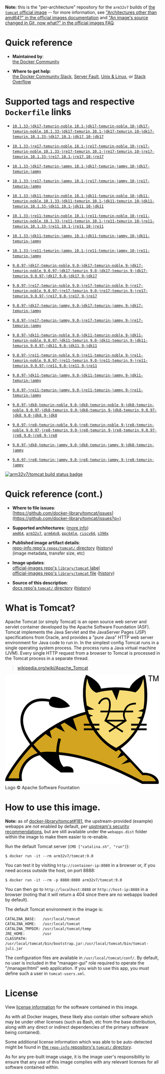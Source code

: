 <!--

********************************************************************************

WARNING:

    DO NOT EDIT "tomcat/README.md"

    IT IS AUTO-GENERATED

    (from the other files in "tomcat/" combined with a set of templates)

********************************************************************************

-->

**Note:** this is the "per-architecture" repository for the `arm32v7` builds of [the `tomcat` official image](https://hub.docker.com/_/tomcat) -- for more information, see ["Architectures other than amd64?" in the official images documentation](https://github.com/docker-library/official-images#architectures-other-than-amd64) and ["An image's source changed in Git, now what?" in the official images FAQ](https://github.com/docker-library/faq#an-images-source-changed-in-git-now-what).

# Quick reference

-	**Maintained by**:  
	[the Docker Community](https://github.com/docker-library/tomcat)

-	**Where to get help**:  
	[the Docker Community Slack](https://dockr.ly/comm-slack), [Server Fault](https://serverfault.com/help/on-topic), [Unix & Linux](https://unix.stackexchange.com/help/on-topic), or [Stack Overflow](https://stackoverflow.com/help/on-topic)

# Supported tags and respective `Dockerfile` links

-	[`10.1.33-jdk17-temurin-noble`, `10.1-jdk17-temurin-noble`, `10-jdk17-temurin-noble`, `10.1.33-jdk17-temurin`, `10.1-jdk17-temurin`, `10-jdk17-temurin`, `10.1.33-jdk17`, `10.1-jdk17`, `10-jdk17`](https://github.com/docker-library/tomcat/blob/28d562145a9f93569e377fc8204b3f4764be1914/10.1/jdk17/temurin-noble/Dockerfile)

-	[`10.1.33-jre17-temurin-noble`, `10.1-jre17-temurin-noble`, `10-jre17-temurin-noble`, `10.1.33-jre17-temurin`, `10.1-jre17-temurin`, `10-jre17-temurin`, `10.1.33-jre17`, `10.1-jre17`, `10-jre17`](https://github.com/docker-library/tomcat/blob/28d562145a9f93569e377fc8204b3f4764be1914/10.1/jre17/temurin-noble/Dockerfile)

-	[`10.1.33-jdk17-temurin-jammy`, `10.1-jdk17-temurin-jammy`, `10-jdk17-temurin-jammy`](https://github.com/docker-library/tomcat/blob/28d562145a9f93569e377fc8204b3f4764be1914/10.1/jdk17/temurin-jammy/Dockerfile)

-	[`10.1.33-jre17-temurin-jammy`, `10.1-jre17-temurin-jammy`, `10-jre17-temurin-jammy`](https://github.com/docker-library/tomcat/blob/28d562145a9f93569e377fc8204b3f4764be1914/10.1/jre17/temurin-jammy/Dockerfile)

-	[`10.1.33-jdk11-temurin-noble`, `10.1-jdk11-temurin-noble`, `10-jdk11-temurin-noble`, `10.1.33-jdk11-temurin`, `10.1-jdk11-temurin`, `10-jdk11-temurin`, `10.1.33-jdk11`, `10.1-jdk11`, `10-jdk11`](https://github.com/docker-library/tomcat/blob/28d562145a9f93569e377fc8204b3f4764be1914/10.1/jdk11/temurin-noble/Dockerfile)

-	[`10.1.33-jre11-temurin-noble`, `10.1-jre11-temurin-noble`, `10-jre11-temurin-noble`, `10.1.33-jre11-temurin`, `10.1-jre11-temurin`, `10-jre11-temurin`, `10.1.33-jre11`, `10.1-jre11`, `10-jre11`](https://github.com/docker-library/tomcat/blob/28d562145a9f93569e377fc8204b3f4764be1914/10.1/jre11/temurin-noble/Dockerfile)

-	[`10.1.33-jdk11-temurin-jammy`, `10.1-jdk11-temurin-jammy`, `10-jdk11-temurin-jammy`](https://github.com/docker-library/tomcat/blob/28d562145a9f93569e377fc8204b3f4764be1914/10.1/jdk11/temurin-jammy/Dockerfile)

-	[`10.1.33-jre11-temurin-jammy`, `10.1-jre11-temurin-jammy`, `10-jre11-temurin-jammy`](https://github.com/docker-library/tomcat/blob/28d562145a9f93569e377fc8204b3f4764be1914/10.1/jre11/temurin-jammy/Dockerfile)

-	[`9.0.97-jdk17-temurin-noble`, `9.0-jdk17-temurin-noble`, `9-jdk17-temurin-noble`, `9.0.97-jdk17-temurin`, `9.0-jdk17-temurin`, `9-jdk17-temurin`, `9.0.97-jdk17`, `9.0-jdk17`, `9-jdk17`](https://github.com/docker-library/tomcat/blob/bfc105409386ba66e77517231ad25d96337ae855/9.0/jdk17/temurin-noble/Dockerfile)

-	[`9.0.97-jre17-temurin-noble`, `9.0-jre17-temurin-noble`, `9-jre17-temurin-noble`, `9.0.97-jre17-temurin`, `9.0-jre17-temurin`, `9-jre17-temurin`, `9.0.97-jre17`, `9.0-jre17`, `9-jre17`](https://github.com/docker-library/tomcat/blob/bfc105409386ba66e77517231ad25d96337ae855/9.0/jre17/temurin-noble/Dockerfile)

-	[`9.0.97-jdk17-temurin-jammy`, `9.0-jdk17-temurin-jammy`, `9-jdk17-temurin-jammy`](https://github.com/docker-library/tomcat/blob/bfc105409386ba66e77517231ad25d96337ae855/9.0/jdk17/temurin-jammy/Dockerfile)

-	[`9.0.97-jre17-temurin-jammy`, `9.0-jre17-temurin-jammy`, `9-jre17-temurin-jammy`](https://github.com/docker-library/tomcat/blob/bfc105409386ba66e77517231ad25d96337ae855/9.0/jre17/temurin-jammy/Dockerfile)

-	[`9.0.97-jdk11-temurin-noble`, `9.0-jdk11-temurin-noble`, `9-jdk11-temurin-noble`, `9.0.97-jdk11-temurin`, `9.0-jdk11-temurin`, `9-jdk11-temurin`, `9.0.97-jdk11`, `9.0-jdk11`, `9-jdk11`](https://github.com/docker-library/tomcat/blob/bfc105409386ba66e77517231ad25d96337ae855/9.0/jdk11/temurin-noble/Dockerfile)

-	[`9.0.97-jre11-temurin-noble`, `9.0-jre11-temurin-noble`, `9-jre11-temurin-noble`, `9.0.97-jre11-temurin`, `9.0-jre11-temurin`, `9-jre11-temurin`, `9.0.97-jre11`, `9.0-jre11`, `9-jre11`](https://github.com/docker-library/tomcat/blob/bfc105409386ba66e77517231ad25d96337ae855/9.0/jre11/temurin-noble/Dockerfile)

-	[`9.0.97-jdk11-temurin-jammy`, `9.0-jdk11-temurin-jammy`, `9-jdk11-temurin-jammy`](https://github.com/docker-library/tomcat/blob/bfc105409386ba66e77517231ad25d96337ae855/9.0/jdk11/temurin-jammy/Dockerfile)

-	[`9.0.97-jre11-temurin-jammy`, `9.0-jre11-temurin-jammy`, `9-jre11-temurin-jammy`](https://github.com/docker-library/tomcat/blob/bfc105409386ba66e77517231ad25d96337ae855/9.0/jre11/temurin-jammy/Dockerfile)

-	[`9.0.97-jdk8-temurin-noble`, `9.0-jdk8-temurin-noble`, `9-jdk8-temurin-noble`, `9.0.97-jdk8-temurin`, `9.0-jdk8-temurin`, `9-jdk8-temurin`, `9.0.97-jdk8`, `9.0-jdk8`, `9-jdk8`](https://github.com/docker-library/tomcat/blob/bfc105409386ba66e77517231ad25d96337ae855/9.0/jdk8/temurin-noble/Dockerfile)

-	[`9.0.97-jre8-temurin-noble`, `9.0-jre8-temurin-noble`, `9-jre8-temurin-noble`, `9.0.97-jre8-temurin`, `9.0-jre8-temurin`, `9-jre8-temurin`, `9.0.97-jre8`, `9.0-jre8`, `9-jre8`](https://github.com/docker-library/tomcat/blob/bfc105409386ba66e77517231ad25d96337ae855/9.0/jre8/temurin-noble/Dockerfile)

-	[`9.0.97-jdk8-temurin-jammy`, `9.0-jdk8-temurin-jammy`, `9-jdk8-temurin-jammy`](https://github.com/docker-library/tomcat/blob/bfc105409386ba66e77517231ad25d96337ae855/9.0/jdk8/temurin-jammy/Dockerfile)

-	[`9.0.97-jre8-temurin-jammy`, `9.0-jre8-temurin-jammy`, `9-jre8-temurin-jammy`](https://github.com/docker-library/tomcat/blob/bfc105409386ba66e77517231ad25d96337ae855/9.0/jre8/temurin-jammy/Dockerfile)

[![arm32v7/tomcat build status badge](https://img.shields.io/jenkins/s/https/doi-janky.infosiftr.net/job/multiarch/job/arm32v7/job/tomcat.svg?label=arm32v7/tomcat%20%20build%20job)](https://doi-janky.infosiftr.net/job/multiarch/job/arm32v7/job/tomcat/)

# Quick reference (cont.)

-	**Where to file issues**:  
	[https://github.com/docker-library/tomcat/issues](https://github.com/docker-library/tomcat/issues?q=)

-	**Supported architectures**: ([more info](https://github.com/docker-library/official-images#architectures-other-than-amd64))  
	[`amd64`](https://hub.docker.com/r/amd64/tomcat/), [`arm32v7`](https://hub.docker.com/r/arm32v7/tomcat/), [`arm64v8`](https://hub.docker.com/r/arm64v8/tomcat/), [`ppc64le`](https://hub.docker.com/r/ppc64le/tomcat/), [`riscv64`](https://hub.docker.com/r/riscv64/tomcat/), [`s390x`](https://hub.docker.com/r/s390x/tomcat/)

-	**Published image artifact details**:  
	[repo-info repo's `repos/tomcat/` directory](https://github.com/docker-library/repo-info/blob/master/repos/tomcat) ([history](https://github.com/docker-library/repo-info/commits/master/repos/tomcat))  
	(image metadata, transfer size, etc)

-	**Image updates**:  
	[official-images repo's `library/tomcat` label](https://github.com/docker-library/official-images/issues?q=label%3Alibrary%2Ftomcat)  
	[official-images repo's `library/tomcat` file](https://github.com/docker-library/official-images/blob/master/library/tomcat) ([history](https://github.com/docker-library/official-images/commits/master/library/tomcat))

-	**Source of this description**:  
	[docs repo's `tomcat/` directory](https://github.com/docker-library/docs/tree/master/tomcat) ([history](https://github.com/docker-library/docs/commits/master/tomcat))

# What is Tomcat?

Apache Tomcat (or simply Tomcat) is an open source web server and servlet container developed by the Apache Software Foundation (ASF). Tomcat implements the Java Servlet and the JavaServer Pages (JSP) specifications from Oracle, and provides a "pure Java" HTTP web server environment for Java code to run in. In the simplest config Tomcat runs in a single operating system process. The process runs a Java virtual machine (JVM). Every single HTTP request from a browser to Tomcat is processed in the Tomcat process in a separate thread.

> [wikipedia.org/wiki/Apache_Tomcat](https://en.wikipedia.org/wiki/Apache_Tomcat)

![logo](https://raw.githubusercontent.com/docker-library/docs/8e31eb93a02d504d0cfe1da435aa31b377fc627d/tomcat/logo.png)Logo &copy; Apache Software Fountation

# How to use this image.

**Note:** as of [docker-library/tomcat#181](https://github.com/docker-library/tomcat/pull/181), the upstream-provided (example) webapps are *not* enabled by default, per [upstream's security recommendations](https://tomcat.apache.org/tomcat-9.0-doc/security-howto.html#Default_web_applications), but are still available under the `webapps.dist` folder within the image to make them easier to re-enable.

Run the default Tomcat server (`CMD ["catalina.sh", "run"]`):

```console
$ docker run -it --rm arm32v7/tomcat:9.0
```

You can test it by visiting `http://container-ip:8080` in a browser or, if you need access outside the host, on port 8888:

```console
$ docker run -it --rm -p 8888:8080 arm32v7/tomcat:9.0
```

You can then go to `http://localhost:8888` or `http://host-ip:8888` in a browser (noting that it will return a 404 since there are no webapps loaded by default).

The default Tomcat environment in the image is:

	CATALINA_BASE:   /usr/local/tomcat
	CATALINA_HOME:   /usr/local/tomcat
	CATALINA_TMPDIR: /usr/local/tomcat/temp
	JRE_HOME:        /usr
	CLASSPATH:       /usr/local/tomcat/bin/bootstrap.jar:/usr/local/tomcat/bin/tomcat-juli.jar

The configuration files are available in `/usr/local/tomcat/conf/`. By default, no user is included in the "manager-gui" role required to operate the "/manager/html" web application. If you wish to use this app, you must define such a user in `tomcat-users.xml`.

# License

View [license information](https://www.apache.org/licenses/LICENSE-2.0) for the software contained in this image.

As with all Docker images, these likely also contain other software which may be under other licenses (such as Bash, etc from the base distribution, along with any direct or indirect dependencies of the primary software being contained).

Some additional license information which was able to be auto-detected might be found in [the `repo-info` repository's `tomcat/` directory](https://github.com/docker-library/repo-info/tree/master/repos/tomcat).

As for any pre-built image usage, it is the image user's responsibility to ensure that any use of this image complies with any relevant licenses for all software contained within.
